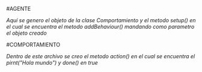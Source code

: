 #AGENTE

*Aquí se genero el objeto de la clase Comportamiento y el metodo setup() en el cual se encuentra el metodo addBehaviour() mandando como parametro el
objeto creado*

#COMPORTAMIENTO

*Dentro de este archivo se creo el metodo action() en el cual se encuentra el pirnt("Hola mundo") y done() en true*
